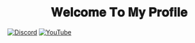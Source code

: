 <h1 align=center>𝐖𝐞𝐥𝐜𝐨𝐦𝐞 𝐓𝐨 𝐌𝐲 𝐏𝐫𝐨𝐟𝐢𝐥𝐞</h1>

[![Discord](https://img.shields.io/badge/Discord-%237289DA.svg?logo=discord&logoColor=white)](https://discord.gg/786175409938497576) [![YouTube](https://img.shields.io/badge/YouTube-%23FF0000.svg?logo=YouTube&logoColor=white)](https://youtube.com/@https://www.youtube.com/channel/UCY09qxY1w8NSwKDO9a_C3HQ) 
